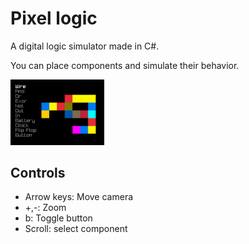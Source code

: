 # Pixel logic
A digital logic simulator made in C#.

You can place components and simulate their behavior.

<img src="https://github.com/Matts-vdp/pixel-logic/blob/master/preview/preview.png" width="150">

## Controls
- Arrow keys: Move camera
- +,-: Zoom
- b: Toggle button
- Scroll: select component 